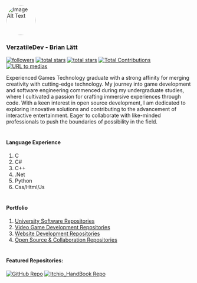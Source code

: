 <img src="https://avatars.githubusercontent.com/u/47317248?v=4" alt="Image Alt Text" width="80" style="border-radius: 50%;"> 

### VerzatileDev - Brian Lätt

<p align="left">
    <a href="https://github.com/Verzatiledev?tab=followers">
        <img alt="followers" title="Follow me on Github" src="https://custom-icon-badges.demolab.com/github/followers/Verzatiledev?color=236ad3&labelColor=1155ba&style=for-the-badge&logo=person-add&label=Follow&logoColor=white"/></a>
    <a href="https://github.com/Verzatiledev?tab=repositories&sort=stargazers">
        <img alt="total stars" title="Total stars on GitHub" src="https://custom-icon-badges.demolab.com/github/stars/Verzatiledev?color=55960c&style=for-the-badge&labelColor=488207&logo=star"/></a>
    <a href="https://wakatime.com/@c750bcfe-b7cb-4d8e-9808-1c02b3316496">
        <img alt="total stars" title="Total stars on GitHub" src="https://wakatime.com/badge/user/c750bcfe-b7cb-4d8e-9808-1c02b3316496.svg?style=for-the-badge&label=%20&logo=WakaTime&logoColor=black&color=black&labelColor=black"/></a>
    <a href="https://github.com/Verzatiledev">
    <img alt="Total Contributions" title="Total Contributions on GitHub" src="https://custom-icon-badges.demolab.com/badge/dynamic/json?style=for-the-badge&label=Contributions&logo=graph&logoColor=white&color=blue&labelColor=gray&query=%24.totalContributions&url=https%3A%2F%2Fstreak-stats.demolab.com%2F%3Fuser%3DVerzatileDev%26type%3Djson"/>
    </a>
    <a href="https://linktr.ee/verzatiledev">
    <img alt="URL to medias" title="Page to Contact" src="https://custom-icon-badges.demolab.com/badge/-plum?style=for-the-badge&logo=comment-discussion&logoColor=white&color=gray&label=Contact"/>
    </a>

</p>

Experienced Games Technology graduate with a strong affinity for merging creativity with cutting-edge technology. My journey into game development and software engineering commenced during my undergraduate studies, where I cultivated a passion for crafting immersive experiences through code. With a keen interest in open source development, I am dedicated to exploring innovative solutions and contributing to the advancement of interactive entertainment. Eager to collaborate with like-minded professionals to push the boundaries of possibility in the field.

#


#### Language Experience


1. C
2. C#
4. C++
5. .Net
6. Python
7. Css/Html/Js

#

#### Portfolio

1. <a href="https://github.com/stars/VerzatileDev/lists/university-repositories"> University Software Repositories </a>
2. <a href="https://github.com/stars/VerzatileDev/lists/game-development"> Video Game Development Repositories </a>
3. <a href="https://github.com/stars/VerzatileDev/lists/website-development"> Website Development Repositories </a>
4. <a href="https://github.com/stars/VerzatileDev/lists/collaboration"> Open Source & Collaboration Repositories </a>

#

#### Featured Repositories: 

[![GitHub Repo](https://github-readme-stats.vercel.app/api/pin/?username=VerzatileDevOrg&repo=Programming_HandBook&theme=react&hide_border=true)](https://github.com/VerzatileDevOrg/Programming_HandBook)
[![Itchio_HandBook Repo](https://github-readme-stats.vercel.app/api/pin/?username=VerzatileDev&repo=Itchio_HandBook&theme=react&hide_border=true)](https://github.com/VerzatileDev/Itchio_HandBook)

